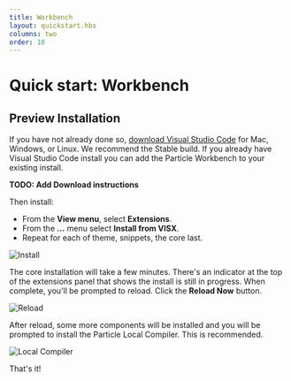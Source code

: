```yaml
---
title: Workbench
layout: quickstart.hbs
columns: two
order: 10
---
```


# Quick start: Workbench

## Preview Installation

If you have not already done so, [download Visual Studio Code](https://code.visualstudio.com/) for Mac, Windows, or Linux. We recommend the Stable build. If you already have Visual Studio Code install you can add the Particle Workbench to your existing install.

**TODO: Add Download instructions**

Then install:

- From the **View menu**, select **Extensions**. 
- From the **...** menu select **Install from VISX**.
- Repeat for each of theme, snippets, the core last.

![Install](/assets/images/workbench/install-visx.png)

The core installation will take a few minutes. There's an indicator at the top of the extensions panel that shows the install is still in progress. When complete, you'll be prompted to reload. Click the **Reload Now** button.

![Reload](/assets/images/workbench/reload.png)

After reload, some more components will be installed and you will be prompted to install the Particle Local Compiler. This is recommended.

![Local Compiler](/assets/images/workbench/install-local.png)

That's it!

